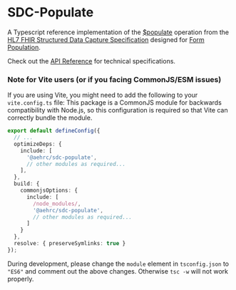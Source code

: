 # SDC-Populate

A Typescript reference implementation of the [$populate](http://hl7.org/fhir/uv/sdc/OperationDefinition-Questionnaire-populate.html) operation from the [HL7 FHIR Structured Data Capture Specification](http://hl7.org/fhir/uv/sdc/ImplementationGuide/hl7.fhir.uv.sdc) designed for [Form Population](http://hl7.org/fhir/uv/sdc/populate.html).

Check out the [API Reference](https://smartforms.csiro.au/docs/api/sdc-populate) for technical specifications. 

### Note for Vite users (or if you facing CommonJS/ESM issues)
If you are using Vite, you might need to add the following to your ```vite.config.ts``` file:
This package is a CommonJS module for backwards compatibility with Node.js, so this configuration is required so that Vite can correctly bundle the module.
```ts
export default defineConfig({
  // ...
  optimizeDeps: {
    include: [
      '@aehrc/sdc-populate',
      // other modules as required...
    ],
  },
  build: {
    commonjsOptions: {
      include: [
        /node_modules/, 
        '@aehrc/sdc-populate',
        // other modules as required...
      ]
    }
  },
  resolve: { preserveSymlinks: true }
});
```

During development, please change the `module` element in `tsconfig.json` to `"ES6"` and comment out the above changes. Otherwise `tsc -w` will not work properly.



